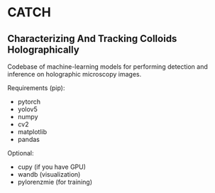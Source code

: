 # CATCH
## Characterizing And Tracking Colloids Holographically

Codebase of machine-learning models for performing detection and inference on holographic microscopy images.

Requirements (pip):
- pytorch
- yolov5
- numpy
- cv2
- matplotlib
- pandas


Optional:
- cupy (if you have GPU)
- wandb (visualization)
- pylorenzmie (for training)
